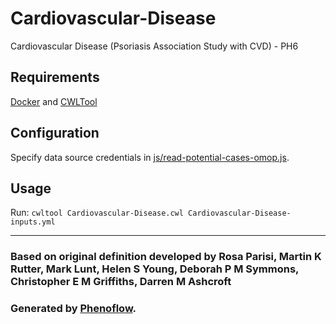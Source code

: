 # Cardiovascular-Disease

Cardiovascular Disease (Psoriasis Association Study with CVD) - PH6

## Requirements

[Docker](https://docs.docker.com/install/) and [CWLTool](https://github.com/common-workflow-language/cwltool#install)

## Configuration

Specify data source credentials in [js/read-potential-cases-omop.js](js/read-potential-cases-omop.js).

## Usage

Run: `cwltool Cardiovascular-Disease.cwl Cardiovascular-Disease-inputs.yml`

***

### Based on original definition developed by Rosa Parisi, Martin K Rutter, Mark Lunt, Helen S Young, Deborah P M Symmons, Christopher E M Griffiths, Darren M Ashcroft
### Generated by [Phenoflow](https://kclhi.org/phenoflow).
